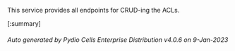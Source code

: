 






This service provides all endpoints for CRUD-ing the ACLs.

[:summary]

###### Auto generated by Pydio Cells Enterprise Distribution v4.0.6 on 9-Jan-2023
